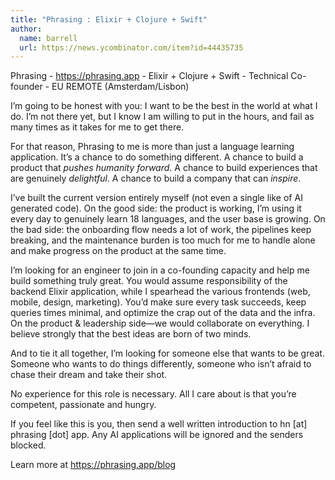 ```yaml
---
title: "Phrasing : Elixir + Clojure + Swift"
author:
  name: barrell
  url: https://news.ycombinator.com/item?id=44435735
---
```


<JobNavigation />

Phrasing - <a href="https:&#x2F;&#x2F;phrasing.app" rel="nofollow">https:&#x2F;&#x2F;phrasing.app</a> - Elixir + Clojure + Swift - Technical Co-founder - EU REMOTE (Amsterdam&#x2F;Lisbon)

I’m going to be honest with you: I want to be the best in the world at what I do. I’m not there yet, but I know I am willing to put in the hours, and fail as many times as it takes for me to get there.

For that reason, Phrasing to me is more than just a language learning application. It’s a chance to do something different. A chance to build a product that *pushes humanity forward*. A chance to build experiences that are genuinely *delightful*. A chance to build a company that can *inspire*.

I’ve built the current version entirely myself (not even a single like of AI generated code). On the good side: the product is working, I’m using it every day to genuinely learn 18 languages, and the user base is growing. On the bad side: the onboarding flow needs a lot of work, the pipelines keep breaking, and the maintenance burden is too much for me to handle alone and make progress on the product at the same time.

I’m looking for an engineer to join in a co-founding capacity and help me build something truly great. You would assume responsibility of the backend Elixir application, while I spearhead the various frontends (web, mobile, design, marketing). You’d make sure every task succeeds, keep queries times minimal, and optimize the crap out of the data and the infra. On the product &amp; leadership side—we would collaborate on everything. I believe strongly that the best ideas are born of two minds.

And to tie it all together, I’m looking for someone else that wants to be great. Someone who wants to do things differently, someone who isn’t afraid to chase their dream and take their shot.

No experience for this role is necessary. All I care about is that you’re competent, passionate and hungry.

If you feel like this is you, then send a well written introduction to hn [at] phrasing [dot] app. Any AI applications will be ignored and the senders blocked.

Learn more at <a href="https:&#x2F;&#x2F;phrasing.app&#x2F;blog" rel="nofollow">https:&#x2F;&#x2F;phrasing.app&#x2F;blog</a>
<JobApplication />
